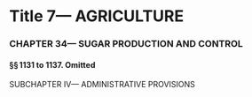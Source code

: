 
# Title 7— AGRICULTURE
### CHAPTER 34— SUGAR PRODUCTION AND CONTROL
#### §§ 1131 to 1137. Omitted

SUBCHAPTER IV— ADMINISTRATIVE PROVISIONS

